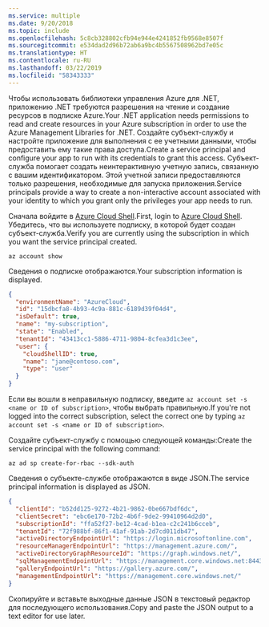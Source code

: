 ```yaml
---
ms.service: multiple
ms.date: 9/20/2018
ms.topic: include
ms.openlocfilehash: 5c8cb328802cfb94e944e4241852fb9568e8507f
ms.sourcegitcommit: e534dad2d96b72ab6a9bc4b5567508962bd7e05c
ms.translationtype: HT
ms.contentlocale: ru-RU
ms.lasthandoff: 03/22/2019
ms.locfileid: "58343333"
---
```

<span data-ttu-id="bf07b-101">Чтобы использовать библиотеки управления Azure для .NET, приложению .NET требуются разрешения на чтение и создание ресурсов в подписке Azure.</span><span class="sxs-lookup"><span data-stu-id="bf07b-101">Your .NET application needs permissions to read and create resources in your Azure subscription in order to use the Azure Management Libraries for .NET.</span></span> <span data-ttu-id="bf07b-102">Создайте субъект-службу и настройте приложение для выполнения с ее учетными данными, чтобы предоставить ему такие права доступа.</span><span class="sxs-lookup"><span data-stu-id="bf07b-102">Create a service principal and configure your app to run with its credentials to grant this access.</span></span> <span data-ttu-id="bf07b-103">Субъект-служба помогает создать неинтерактивную учетную запись, связанную с вашим идентификатором. Этой учетной записи предоставляются только разрешения, необходимые для запуска приложения.</span><span class="sxs-lookup"><span data-stu-id="bf07b-103">Service principals provide a way to create a non-interactive account associated with your identity to which you grant only the privileges your app needs to run.</span></span>

<span data-ttu-id="bf07b-104">Сначала войдите в [Azure Cloud Shell](https://shell.azure.com/bash).</span><span class="sxs-lookup"><span data-stu-id="bf07b-104">First, login to [Azure Cloud Shell](https://shell.azure.com/bash).</span></span> <span data-ttu-id="bf07b-105">Убедитесь, что вы используете подписку, в которой будет создан субъект-служба.</span><span class="sxs-lookup"><span data-stu-id="bf07b-105">Verify you are currently using the subscription in which you want the service principal created.</span></span> 

```azurecli-interactive
az account show
```

<span data-ttu-id="bf07b-106">Сведения о подписке отображаются.</span><span class="sxs-lookup"><span data-stu-id="bf07b-106">Your subscription information is displayed.</span></span>

```json
{
  "environmentName": "AzureCloud",
  "id": "15dbcfa8-4b93-4c9a-881c-6189d39f04d4",
  "isDefault": true,
  "name": "my-subscription",
  "state": "Enabled",
  "tenantId": "43413cc1-5886-4711-9804-8cfea3d1c3ee",
  "user": {
    "cloudShellID": true,
    "name": "jane@contoso.com",
    "type": "user"
  }
}
```

<span data-ttu-id="bf07b-107">Если вы вошли в неправильную подписку, введите `az account set -s <name or ID of subscription>`, чтобы выбрать правильную.</span><span class="sxs-lookup"><span data-stu-id="bf07b-107">If you're not logged into the correct subscription, select the correct one by typing `az account set -s <name or ID of subscription>`.</span></span>

<span data-ttu-id="bf07b-108">Создайте субъект-службу с помощью следующей команды:</span><span class="sxs-lookup"><span data-stu-id="bf07b-108">Create the service principal with the following command:</span></span>

```azurecli-interactive
az ad sp create-for-rbac --sdk-auth
```

<span data-ttu-id="bf07b-109">Сведения о субъекте-службе отображаются в виде JSON.</span><span class="sxs-lookup"><span data-stu-id="bf07b-109">The service principal information is displayed as JSON.</span></span>

```json
{
  "clientId": "b52dd125-9272-4b21-9862-0be667bdf6dc",
  "clientSecret": "ebc6e170-72b2-4b6f-9de2-99410964d2d0",
  "subscriptionId": "ffa52f27-be12-4cad-b1ea-c2c241b6cceb",
  "tenantId": "72f988bf-86f1-41af-91ab-2d7cd011db47",
  "activeDirectoryEndpointUrl": "https://login.microsoftonline.com",
  "resourceManagerEndpointUrl": "https://management.azure.com/",
  "activeDirectoryGraphResourceId": "https://graph.windows.net/",
  "sqlManagementEndpointUrl": "https://management.core.windows.net:8443/",
  "galleryEndpointUrl": "https://gallery.azure.com/",
  "managementEndpointUrl": "https://management.core.windows.net/"
}
```

<span data-ttu-id="bf07b-110">Скопируйте и вставьте выходные данные JSON в текстовый редактор для последующего использования.</span><span class="sxs-lookup"><span data-stu-id="bf07b-110">Copy and paste the JSON output to a text editor for use later.</span></span>

